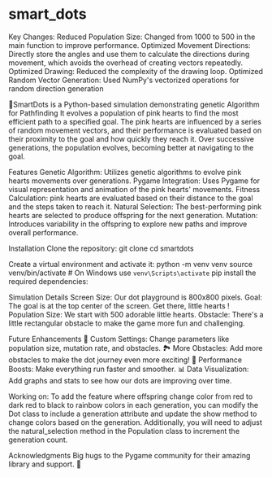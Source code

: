 # smart_dots
Key Changes:
Reduced Population Size: Changed from 1000 to 500 in the main function to improve performance.
Optimized Movement Directions: Directly store the angles and use them to calculate the directions during movement, which avoids the overhead of creating vectors repeatedly.
Optimized Drawing: Reduced the complexity of the drawing loop.
Optimized Random Vector Generation: Used NumPy's vectorized operations for random direction generation

🌟SmartDots is a Python-based simulation demonstrating genetic Algorithm for Pathfinding
It evolves a population of pink hearts to find the most efficient path to a specified goal. The pink hearts are influenced by a series of random movement vectors, and their performance is evaluated based on their proximity to the goal and how quickly they reach it. Over successive generations, the population evolves, becoming better at navigating to the goal.

Features
Genetic Algorithm: Utilizes genetic algorithms to evolve pink hearts movements over generations.
Pygame Integration: Uses Pygame for visual representation and animation of the  pink hearts' movements.
Fitness Calculation:  pink hearts are evaluated based on their distance to the goal and the steps taken to reach it.
Natural Selection: The best-performing  pink hearts are selected to produce offspring for the next generation.
Mutation: Introduces variability in the offspring to explore new paths and improve overall performance.

Installation
Clone the repository: git clone 
cd smartdots

Create a virtual environment and activate it:
python -m venv venv
source venv/bin/activate  # On Windows use `venv\Scripts\activate`
pip install the required dependencies:

Simulation Details
Screen Size: Our dot playground is 800x800 pixels.
Goal: The goal is at the top center of the screen. Get there, little hearts !
Population Size: We start with 500 adorable little hearts.
Obstacle: There's a little rectangular obstacle to make the game more fun and challenging.

Future Enhancements
🎨 Custom Settings: Change parameters like population size, mutation rate, and obstacles.
🏞 More Obstacles: Add more obstacles to make the dot journey even more exciting!
🚀 Performance Boosts: Make everything run faster and smoother.
📊 Data Visualization: Add graphs and stats to see how our dots are improving over time.

Working on:
To add the feature where offspring change color from red to dark red to black to rainbow colors in each generation, you can modify the Dot class to include a generation attribute and update the show method to change colors based on the generation. Additionally, you will need to adjust the natural_selection method in the Population class to increment the generation count.

Acknowledgments
Big hugs to the Pygame community for their amazing library and support. 💖
